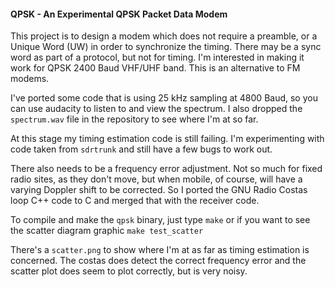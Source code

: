 #### QPSK - An Experimental QPSK Packet Data Modem
This project is to design a modem which does not require a preamble, or a Unique Word (UW) in order to synchronize the timing. There may be a sync word as part of a protocol, but not for timing. I'm interested in making it work for QPSK 2400 Baud VHF/UHF band. This is an alternative to FM modems.

I've ported some code that is using 25 kHz sampling at 4800 Baud, so you can use audacity to listen to and view the spectrum. I also dropped the ```spectrum.wav``` file in the repository to see where I'm at so far.

At this stage my timing estimation code is still failing.  I'm experimenting with code taken from ```sdrtrunk``` and still have a few bugs to work out.

There also needs to be a frequency error adjustment. Not so much for fixed radio sites, as they don't move, but when mobile, of course, will have a varying Doppler shift to be corrected. So I ported the GNU Radio Costas loop C++ code to C and merged that with the receiver code.

To compile and make the ```qpsk``` binary, just type ```make``` or if you want to see the scatter diagram graphic ```make test_scatter```

There's a ```scatter.png``` to show where I'm at as far as timing estimation is concerned. The costas does detect the correct frequency error and the scatter plot does seem to plot correctly, but is very noisy.

